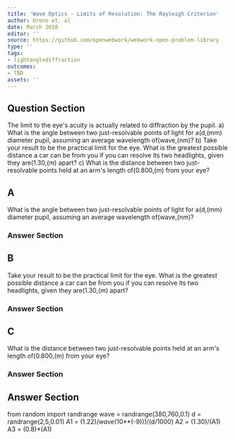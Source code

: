 ```yaml
---
title: 'Wave Optics - Limits of Resolution: The Rayleigh Criterion'
author: Urone et. al
date: March 2018
editor: ''
source: https://github.com/openwebwork/webwork-open-problem-library
type: ''
tags:
- lightanglediffraction
outcomes:
- TBD
assets: ''
---
```


## Question Section 

The limit to the eye's acuity is actually related to diffraction by the pupil. 
a) What is the angle between two just-resolvable points of light for a(d,(mm) diameter pupil, assuming an average wavelength of(wave,(nm)? 
b) Take your result to be the practical limit for the eye. What is the greatest possible distance a car can be from you if you can resolve its two headlights, given they are(1.30,(m) apart?
c) What is the distance between two just-resolvable points held at an arm's length of(0.800,(m) from your eye?
## A
What is the angle between two just-resolvable points of light for a(d,(mm) diameter pupil, assuming an average wavelength of(wave,(nm)? 
### Answer Section
## B
Take your result to be the practical limit for the eye. What is the greatest possible distance a car can be from you if you can resolve its two headlights, given they are(1.30,(m) apart?
### Answer Section
## C
What is the distance between two just-resolvable points held at an arm's length of(0.800,(m) from your eye?
### Answer Section


## Answer Section

from random import randrange
wave = randrange(380,760,0.1)
d = randrange(2,5,0.01)
A1 = (1.22)*(wave*(10**(-9)))/(d/1000)
A2 = (1.30)/(A1)
A3 = (0.8)*(A1)